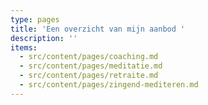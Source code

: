 ```yaml
---
type: pages
title: 'Een overzicht van mijn aanbod '
description: ''
items:
  - src/content/pages/coaching.md
  - src/content/pages/meditatie.md
  - src/content/pages/retraite.md
  - src/content/pages/zingend-mediteren.md
---
```

